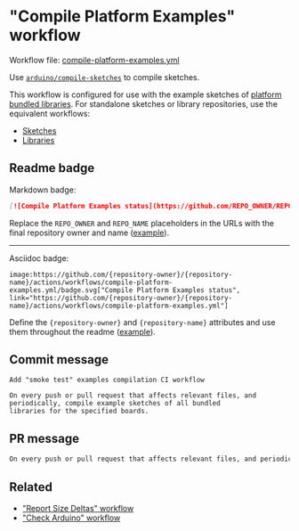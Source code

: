 # "Compile Platform Examples" workflow

Workflow file: [compile-platform-examples.yml](compile-platform-examples.yml)

Use [`arduino/compile-sketches`](https://github.com/arduino/compile-sketches) to compile sketches.

This workflow is configured for use with the example sketches of [platform bundled libraries](https://arduino.github.io/arduino-cli/latest/platform-specification/#platform-bundled-libraries). For standalone sketches or library repositories, use the equivalent workflows:

- [Sketches](compile-sketches.md)
- [Libraries](compile-examples.md)

## Readme badge

Markdown badge:

```markdown
[![Compile Platform Examples status](https://github.com/REPO_OWNER/REPO_NAME/actions/workflows/compile-platform-examples.yml/badge.svg)](https://github.com/REPO_OWNER/REPO_NAME/actions/workflows/compile-platform-examples.yml)
```

Replace the `REPO_OWNER` and `REPO_NAME` placeholders in the URLs with the final repository owner and name ([example](https://raw.githubusercontent.com/arduino-libraries/ArduinoIoTCloud/master/README.md)).

---

Asciidoc badge:

```adoc
image:https://github.com/{repository-owner}/{repository-name}/actions/workflows/compile-platform-examples.yml/badge.svg["Compile Platform Examples status", link="https://github.com/{repository-owner}/{repository-name}/actions/workflows/compile-platform-examples.yml"]
```

Define the `{repository-owner}` and `{repository-name}` attributes and use them throughout the readme ([example](https://raw.githubusercontent.com/arduino-libraries/WiFiNINA/master/README.adoc)).

## Commit message

```
Add "smoke test" examples compilation CI workflow

On every push or pull request that affects relevant files, and periodically, compile example sketches of all bundled
libraries for the specified boards.
```

## PR message

```markdown
On every push or pull request that affects relevant files, and periodically, use [the `arduino/compile-sketches` action](https://github.com/arduino/compile-sketches) to compile example sketches of all bundled libraries for the specified boards.
```

## Related

- ["Report Size Deltas" workflow](report-size-deltas.md)
- ["Check Arduino" workflow](check-arduino.md)
